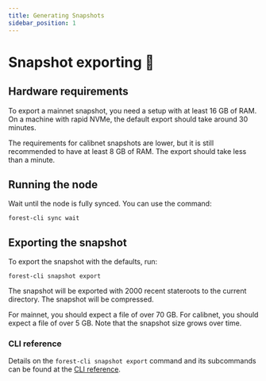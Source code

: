 ```yaml
---
title: Generating Snapshots
sidebar_position: 1
---
```


# Snapshot exporting 📸

## Hardware requirements

To export a mainnet snapshot, you need a setup with at least 16 GB of RAM. On a
machine with rapid NVMe, the default export should take around 30
minutes.

The requirements for calibnet snapshots are lower, but it is still recommended
to have at least 8 GB of RAM. The export should take less than a minute.

## Running the node

Wait until the node is fully synced. You can use the command:

```shell
forest-cli sync wait
```

## Exporting the snapshot

To export the snapshot with the defaults, run:

```shell
forest-cli snapshot export
```

The snapshot will be exported with 2000 recent stateroots to the current directory. The snapshot will be
compressed.

For mainnet, you should expect a file of over 70 GB. For calibnet, you should
expect a file of over 5 GB. Note that the snapshot size grows over time.

### CLI reference

Details on the `forest-cli snapshot export` command and its subcommands can be found at the [CLI reference](../../reference/cli#forest-cli-snapshot).

